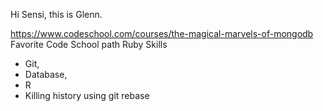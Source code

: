 Hi Sensi, this is Glenn.

https://www.codeschool.com/courses/the-magical-marvels-of-mongodb
Favorite Code School path Ruby
Skills 
* Git, 
* Database, 
* R
* Killing history using git rebase
